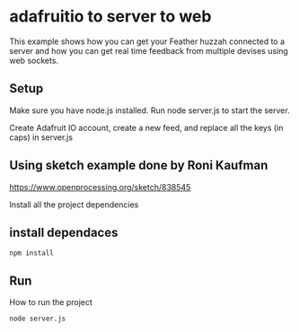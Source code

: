 # adafruitio to server to web

This example shows how you can get your Feather huzzah connected to a server and how you can get real time feedback from multiple devises using web sockets.
## Setup

Make sure you have node.js installed. Run node server.js to start the server.

Create Adafruit IO account, create a new feed, and replace all the keys (in caps) in server.js

## Using sketch example done by Roni Kaufman

https://www.openprocessing.org/sketch/838545

Install all the project dependencies 
## install dependaces
```
npm install 
```
## Run

How to run the project

```
node server.js
```

